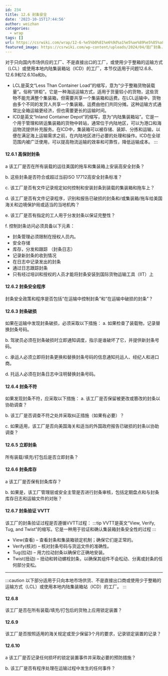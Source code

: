 ```yaml
---
id: 234
title: 12.6 封条安全
date: '2023-10-15T17:44:56'
author: weizhan
categories:
  - wrap
tags: []
url: https://csrwiki.com/wrap/12-6-%e5%b0%81%e6%9d%a1%e5%ae%89%e5%85%a8-234
featured_image: https://csrwiki.com/wp-content/uploads/2024/04/验厂封条.webp
---
```


对于只向国内市场供应的工厂、不是直接出口的工厂，或使用少于整箱的运输方式（LCL）或使用本地内陆集装箱站（ICD）的工厂，本节仅适用于问题12.6.8、12.6.9和12.6.10a和b。

- LCL是英文“Less Than Container Load”的缩写，意为“少于整箱货物装载量”。俗称“拼柜”。它是一种海运运输方式，适用于货量较小的货物，这些货物不能充满整个集装箱，但需要共享一个集装箱和运费。在LCL运输中，货物由多个不同的发货人共享一个集装箱，运费由他们共同分摊。这种运输方式通常比全箱运输更经济，但也需要更长的运输时间。
- ICD是英文“Inland Container Depot”的缩写，意为“内陆集装箱站”。它是一个用于管理和转运集装箱的货物中转站，通常位于内陆地区，可以为港口和海运物流提供补充服务。在ICD中，集装箱可以被存储、装卸、分拣和运输，以便在满足海上运输需求之前，在内陆地区进行必要的处理和操作。ICD在全球范围内被广泛使用，可以提高物流运输的效率和可靠性，降低运输成本。 :::

#### 12.6.1 高保封封条

a 该工厂是否在所有装载的运往美国的拖车和集装箱上安装高安全封条？

b. 这些封条是否符合或超过当前ISO 17712高安全封条标准？

c. 该工厂是否有文件记录规定如何控制和安装封条到装载的集装箱和拖车上？

d. 该工厂是否有文件记录程序，识别和报告已破损的封条和/或集装箱/拖车给美国海关和边境保护局或适当的当地机构？

e. 该工厂是否有指定的工人用于分发封条以保证完整性？

f. 控制封条访问必须具备以下元素：

- 封条管理必须限制在授权人员内。
- 安全存储
- 库存，分发和跟踪 （封条日志）
- 记录新封条的收到情况
- 在日志中记录发出的封条
- 通过日志跟踪封条
- 只有经过培训和授权的人员才能将封条安装到国际货物运输工具（IIT）上

#### 12.6.2 封条安全程序

封条安全政策和程序是否包括“在运输中控制封条”和“在运输中破损的封条”？

#### 12.6.3 封条破损

如果在运输中发现封条破损，必须采取以下措施： a. 如果检查了装载物，记录替换封条号码。

b. 驾驶员必须在封条破损时立即通知调度，指示是谁破坏了它，并提供新封条号码。

c. 承运人必须立即将封条更换和替换封条号码的信息通知托运人、经纪人和进口商。

d. 托运人必须在封条日志中注明替换封条号码。

#### 12.6.4 封条不符

如果发现封条不符，应采取以下措施： a. 该工厂是否保留被更改或篡改的封条以协助调查？

b. 该工厂是否调查不符之处并采取纠正措施（如果有必要）？

c. 如果适用，该工厂是否向美国海关和适当的外国政府报告已破损的封条以协助调查？

#### 12.6.5 立即封条

所有装载/填充/打包后是否立即封条？

#### 12.6.6 封条库存

a 该工厂是否保有封条库存？

b. 如果是，该工厂管理层或安全主管是否进行封条审核，包括定期盘点和与封条库存日志和运输文件的对账？

#### 12.6.7 封条验证 VVTT

该工厂的封条验证过程是否遵循VVTT过程： :::tip VVTT是英文“View, Verify, Tug, and Twist”的缩写。它是一种用于验证和确认集装箱封条安全性的过程 :::

- View(查看) – 查看封条和集装箱锁定机制；确保它们是正常的。
- Verify(核对) – 核对封条号码与货运文件的准确性。
- Tug(拉动) – 用力拉动封条以确保它正确地安装。
- Twist(扭动) – 扭动和转动螺栓封条，以确保其组件不会松动、分离或封条的任何部分变松。

***

:::caution 以下部分适用于只向本地市场供货、不是直接出口商或使用少于整箱的运输方式（LCL）或使用本地内陆集装箱站（ICD）的工厂。 :::

#### 12.6.8

该工厂是否在所有装载/填充/打包后的货物上应用锁定装置？

#### 12.6.9

该工厂是否按照适用的海关规定或至少保留3个月的要求，记录锁定装置的记录？

#### 12.6.10

a 该工厂是否记录任何损坏的锁定装置事件并采取必要的预防措施？

b. 该工厂是否有程序处理在运输过程中发生的任何事件？
